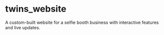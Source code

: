 # twins_website
A custom-built website for a selfie booth business with interactive features and live updates.
